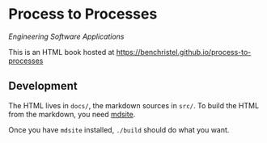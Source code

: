 # Process to Processes

_Engineering Software Applications_

This is an HTML book hosted at https://benchristel.github.io/process-to-processes

## Development

The HTML lives in `docs/`, the markdown sources in `src/`. To build the HTML
from the markdown, you need [mdsite](https://github.com/benchristel/mdsite).

Once you have `mdsite` installed, `./build` should do what you want.
